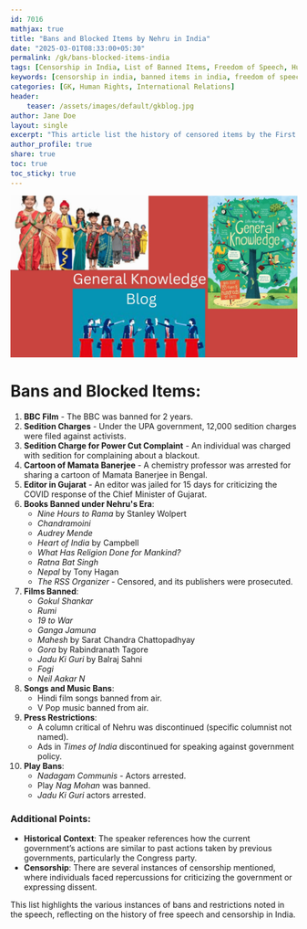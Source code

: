 ```yaml
---        
id: 7016
mathjax: true        
title: "Bans and Blocked Items by Nehru in India"
date: "2025-03-01T08:33:00+05:30"
permalink: /gk/bans-blocked-items-india
tags: [Censorship in India, List of Banned Items, Freedom of Speech, Human Rights, Sedition Charges]
keywords: [censorship in india, banned items in india, freedom of speech in india, human rights in india, sedition charges in india]
categories: [GK, Human Rights, International Relations]
header:
    teaser: /assets/images/default/gkblog.jpg    
author: Jane Doe
layout: single
excerpt: "This article list the history of censored items by the First Prime Minister of India, Jawaharlal Nehru"
author_profile: true
share: true
toc: true
toc_sticky: true
--- 
```



![](/assets/images/default/gkblog.jpg)

# Bans and Blocked Items:
1. **BBC Film** - The BBC was banned for 2 years.
2. **Sedition Charges** - Under the UPA government, 12,000 sedition charges were filed against activists.
3. **Sedition Charge for Power Cut Complaint** - An individual was charged with sedition for complaining about a blackout.
4. **Cartoon of Mamata Banerjee** - A chemistry professor was arrested for sharing a cartoon of Mamata Banerjee in Bengal.
5. **Editor in Gujarat** - An editor was jailed for 15 days for criticizing the COVID response of the Chief Minister of Gujarat.
6. **Books Banned under Nehru's Era**:
   - *Nine Hours to Rama* by Stanley Wolpert
   - *Chandramoini*
   - *Audrey Mende* 
   - *Heart of India* by Campbell
   - *What Has Religion Done for Mankind?*
   - *Ratna Bat Singh*
   - *Nepal* by Tony Hagan
   - *The RSS Organizer* - Censored, and its publishers were prosecuted.
7. **Films Banned**:
   - *Gokul Shankar*
   - *Rumi*
   - *19 to War*
   - *Ganga Jamuna*
   - *Mahesh* by Sarat Chandra Chattopadhyay
   - *Gora* by Rabindranath Tagore
   - *Jadu Ki Guri* by Balraj Sahni
   - *Fogi*
   - *Neil Aakar N*
8. **Songs and Music Bans**:
   - Hindi film songs banned from air.
   - V Pop music banned from air.
9. **Press Restrictions**:
   - A column critical of Nehru was discontinued (specific columnist not named).
   - Ads in *Times of India* discontinued for speaking against government policy.
10. **Play Bans**:
    - *Nadagam Communis* - Actors arrested.
    - Play *Nag Mohan* was banned.
    - *Jadu Ki Guri* actors arrested.

### Additional Points:
- **Historical Context**: The speaker references how the current government’s actions are similar to past actions taken by previous governments, particularly the Congress party.
- **Censorship**: There are several instances of censorship mentioned, where individuals faced repercussions for criticizing the government or expressing dissent.

This list highlights the various instances of bans and restrictions noted in the speech, reflecting on the history of free speech and censorship in India.